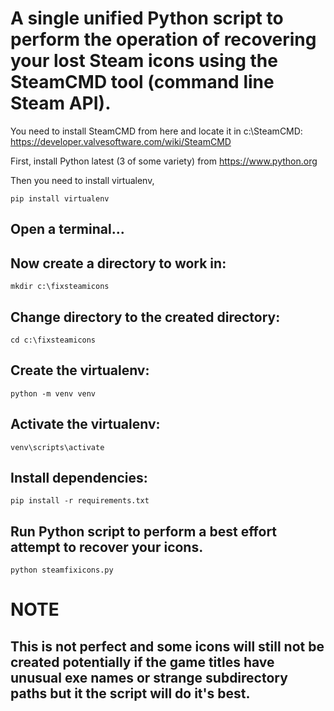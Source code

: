 # A single unified Python script to perform the operation of recovering your lost Steam icons using the SteamCMD tool (command line Steam API).

You need to install SteamCMD from here and locate it in c:\SteamCMD: https://developer.valvesoftware.com/wiki/SteamCMD

First, install Python latest (3 of some variety) from https://www.python.org

Then you need to install virtualenv, 

```pip install virtualenv```

## Open a terminal...

## Now create a directory to work in:

```mkdir c:\fixsteamicons```

## Change directory to the created directory:

```cd c:\fixsteamicons```

## Create the virtualenv:

```python -m venv venv```

## Activate the virtualenv:

```venv\scripts\activate```

## Install dependencies:

```pip install -r requirements.txt```

## Run Python script to perform a best effort attempt to recover your icons.

```python steamfixicons.py```


# NOTE

## This is not perfect and some icons will still not be created potentially if the game titles have unusual exe names or strange subdirectory paths but it the script will do it's best.

